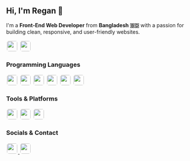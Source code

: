 ## Hi, I'm Regan 👋

I'm a **Front-End Web Developer** from **Bangladesh 🇧🇩** with a passion for building clean, responsive, and user-friendly websites.

<!-- Profile views and followers badges -->
<div>
  <img src="https://komarev.com/ghpvc/?username=devregan&label=Profile%20views&color=0e75b6&style=flat" style="border-radius:5px; height:28px; margin:2px;">
  <img src="https://img.shields.io/github/followers/devregan?label=Follow&style=social" style="border-radius:5px; height:28px; margin:2px;">
</div>

### Programming Languages
<div>
  <img src="https://img.shields.io/badge/HTML5-%23E34F26.svg?logo=html5&logoColor=white&style=flat" style="border-radius:5px; height:28px; margin:2px;">
  <img src="https://img.shields.io/badge/CSS3-%231572B6.svg?logo=css3&logoColor=white&style=flat" style="border-radius:5px; height:28px; margin:2px;">
  <img src="https://img.shields.io/badge/SCSS-%23CC6699.svg?logo=sass&logoColor=white&style=flat" style="border-radius:5px; height:28px; margin:2px;">
  <img src="https://img.shields.io/badge/JavaScript-%23F7DF1E.svg?logo=javascript&logoColor=black&style=flat" style="border-radius:5px; height:28px; margin:2px;">
  <img src="https://img.shields.io/badge/Python-%233776AB.svg?logo=python&logoColor=white&style=flat" style="border-radius:5px; height:28px; margin:2px;">
  <img src="https://img.shields.io/badge/C++-%230059C8.svg?logo=c%2B%2B&logoColor=white&style=flat" style="border-radius:5px; height:28px; margin:2px;">
</div>

### Tools & Platforms
<div>
  <img src="https://img.shields.io/badge/Figma-%23F24E1E.svg?logo=figma&logoColor=white&style=flat" style="border-radius:5px; height:28px; margin:2px;">
  <img src="https://img.shields.io/badge/Linux-%23FCC624.svg?logo=linux&logoColor=black&style=flat" style="border-radius:5px; height:28px; margin:2px;">
  <img src="https://img.shields.io/badge/GIMP-%235C5543.svg?logo=gimp&logoColor=white&style=flat" style="border-radius:5px; height:28px; margin:2px;">
</div>


### Socials & Contact
<div>
  <a href="https://www.linkedin.com/in/regan-ddev/">
    <img src="https://img.shields.io/badge/LinkedIn-%230077B5.svg?logo=linkedin&logoColor=white&style=flat" style="border-radius:5px; height:28px; margin:2px;">
  </a>
  <a href="mailto:reganddev@gmail.com">
    <img src="https://img.shields.io/badge/Email-%23D14836.svg?logo=gmail&logoColor=white&style=flat" style="border-radius:5px; height:28px; margin:2px;">
  </a>
</div>



<!--
## Hi, I'm Regan 👋

I'm a **Front-End Web Developer** from **Bangladesh 🇧🇩** with a passion for building clean, responsive, and user-friendly websites.

[![Profile Views](https://komarev.com/ghpvc/?username=devregan&label=Profile%20views&color=0e75b6&style=flat)](https://github.com/devregan)  
[![GitHub Followers](https://img.shields.io/github/followers/devregan?label=Follow&style=social)](https://github.com/devregan)  

### Technical Skills
![HTML5](https://img.shields.io/badge/HTML5-%23E34F26.svg?logo=html5&logoColor=white)
![CSS3](https://img.shields.io/badge/CSS3-%231572B6.svg?logo=css3&logoColor=white)
![SCSS](https://img.shields.io/badge/SCSS-%23CC6699.svg?logo=sass&logoColor=white)
![JavaScript](https://img.shields.io/badge/JavaScript-%23F7DF1E.svg?logo=javascript&logoColor=black)
![Python](https://img.shields.io/badge/Python-%233776AB.svg?logo=python&logoColor=white)
![C++](https://img.shields.io/badge/C++-%230059C8.svg?logo=c%2B%2B&logoColor=white)

![Figma](https://img.shields.io/badge/Figma-%23F24E1E.svg?logo=figma&logoColor=white)
![Linux](https://img.shields.io/badge/Linux-%23FCC624.svg?logo=linux&logoColor=black)
![GIMP](https://img.shields.io/badge/GIMP-%235C5543.svg?logo=gimp&logoColor=white)

### Socials & Contact

[![LinkedIn](https://img.shields.io/badge/LinkedIn-%230077B5.svg?logo=linkedin&logoColor=white)](https://www.linkedin.com/in/regan-ddev/)
[![Email](https://img.shields.io/badge/Email-%23D14836.svg?logo=gmail&logoColor=white)](mailto:reganddev@gmail.com)
-->
